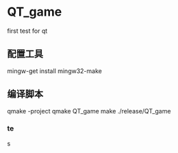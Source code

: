 # QT_game
first test for qt
## 配置工具
mingw-get install mingw32-make
## 编译脚本
qmake -project
qmake QT_game
make
./release/QT_game
### te
s
